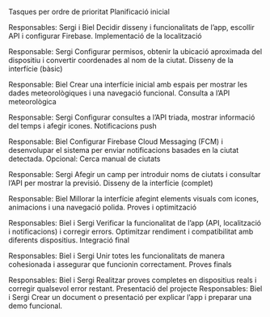 Tasques per ordre de prioritat
Planificació inicial

Responsables: Sergi i Biel
Decidir disseny i funcionalitats de l’app, escollir API i configurar Firebase.
Implementació de la localització

Responsable: Sergi
Configurar permisos, obtenir la ubicació aproximada del dispositiu i convertir coordenades al nom de la ciutat.
Disseny de la interfície (bàsic)

Responsable: Biel
Crear una interfície inicial amb espais per mostrar les dades meteorològiques i una navegació funcional.
Consulta a l’API meteorològica

Responsable: Sergi
Configurar consultes a l’API triada, mostrar informació del temps i afegir icones.
Notificacions push

Responsable: Biel
Configurar Firebase Cloud Messaging (FCM) i desenvolupar el sistema per enviar notificacions basades en la ciutat detectada.
Opcional: Cerca manual de ciutats

Responsable: Sergi
Afegir un camp per introduir noms de ciutats i consultar l’API per mostrar la previsió.
Disseny de la interfície (complet)

Responsable: Biel
Millorar la interfície afegint elements visuals com icones, animacions i una navegació polida.
Proves i optimització

Responsables: Biel i Sergi
Verificar la funcionalitat de l’app (API, localització i notificacions) i corregir errors.
Optimitzar rendiment i compatibilitat amb diferents dispositius.
Integració final

Responsables: Biel i Sergi
Unir totes les funcionalitats de manera cohesionada i assegurar que funcionin correctament.
Proves finals

Responsables: Biel i Sergi
Realitzar proves completes en dispositius reals i corregir qualsevol error restant.
Presentació del projecte
Responsables: Biel i Sergi
Crear un document o presentació per explicar l’app i preparar una demo funcional.
